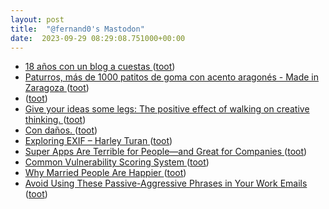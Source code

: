 ```yaml
---
layout: post
title:  "@fernand0's Mastodon"
date:  2023-09-29 08:29:08.751000+00:00
---
```

*  [18 años con un blog a cuestas ](https://www.consultorartesano.com/2023/09/18-anos-con-un-blog-a-cuestas.htm) ([toot](https://mastodon.social/@fernand0/111147492884507049))
*  [Paturros, más de 1000 patitos de goma con acento aragonés - Made in Zaragoza ](https://madeinzaragoza.es/blog/paturros-mas-de-1000-patitos-de-goma-con-acento-aragones) ([toot](https://mastodon.social/@fernand0/111147247023970691))
*  [ ](https://mastodon.social/users/fernand0/statuses/111146469634386197/activity) ([toot](https://mastodon.social/users/fernand0/statuses/111146469634386197/activity))
*  [Give your ideas some legs: The positive effect of walking on creative thinking.   ](https://psycnet.apa.org/record/2014-14435-001) ([toot](https://mastodon.social/@fernand0/111143934023410085))
*  [Con daños. ](https://avecesunafoto.wordpress.com/2023/09/27/con-danos) ([toot](https://mastodon.social/@fernand0/111143867688537185))
*  [Exploring EXIF – Harley Turan ](https://hturan.com/writing/exploring-exi) ([toot](https://mastodon.social/@fernand0/111143800140829574))
*  [Super Apps Are Terrible for People—and Great for Companies ](https://www.wired.com/story/super-app-musk-x-wechat-regulation) ([toot](https://mastodon.social/@fernand0/111143541095116588))
*  [Common Vulnerability Scoring System ](https://www.first.org/cvss/v4-) ([toot](https://mastodon.social/@fernand0/111143314849283064))
*  [Why Married People Are Happier ](https://www.theatlantic.com/ideas/archive/2023/08/does-marriage-make-you-happier/675145) ([toot](https://mastodon.social/@fernand0/111143029408524602))
*  [Avoid Using These Passive-Aggressive Phrases in Your Work Emails ](https://lifehacker.com/avoid-using-these-passive-aggressive-phrases-in-your-wo-185084329) ([toot](https://mastodon.social/@fernand0/111142691760012152))
